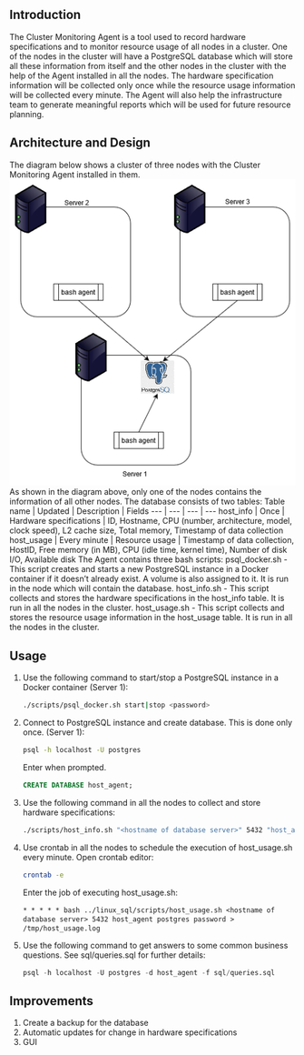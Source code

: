 ## Introduction
The Cluster Monitoring Agent is a tool used to record hardware specifications and to monitor resource usage of all nodes in a cluster. One of the nodes in the cluster will have a PostgreSQL database which will store all these information from itself and the other nodes in the cluster with the help of the Agent installed in all the nodes. The hardware specification information will be collected only once while the resource usage information will be collected every minute. The Agent will also help the infrastructure team to generate meaningful reports which will be used for future resource planning.

## Architecture and Design
The diagram below shows a cluster of three nodes with the Cluster Monitoring Agent installed in them.
![Architecture Diagram with 3 Nodes](assets/architecture.png)
As shown in the diagram above, only one of the nodes contains the information of all other nodes.
The database consists of two tables:
Table name | Updated | Description | Fields
--- | --- | --- | ---
host_info | Once | Hardware specifications | ID, Hostname, CPU (number, architecture, model, clock speed), L2 cache size, Total memory, Timestamp of data collection
host_usage | Every minute | Resource usage | Timestamp of data collection, HostID, Free memory (in MB), CPU (idle time, kernel time), Number of disk I/O, Available disk
The Agent contains three bash scripts:
psql_docker.sh - This script creates and starts a new PostgreSQL instance in a Docker container if it doesn’t already exist. A volume is also assigned to it. It is run in the node which will contain the database.
host_info.sh - This script collects and stores the hardware specifications in the host_info table. It is run in all the nodes in the cluster.
host_usage.sh - This script collects and stores the resource usage information in the host_usage table. It is run in all the nodes in the cluster.

## Usage
1. Use the following command to start/stop a PostgreSQL instance in a Docker container (Server 1):
   ``` bash
   ./scripts/psql_docker.sh start|stop <password>
   ```
2. Connect to PostgreSQL instance and create database. This is done only once. (Server 1):
   ```bash
   psql -h localhost -U postgres
   ```
   Enter <password> when prompted.
   ```sql
   CREATE DATABASE host_agent;
   ```
3. Use the following command in all the nodes to collect and store hardware specifications:
   ```bash
   ./scripts/host_info.sh "<hostname of database server>" 5432 "host_agent" "postgres" "<password>"
   ```
4. Use crontab in all the nodes to schedule the execution of host_usage.sh every minute.
   Open crontab editor:
   ```bash
   crontab -e
   ```
   Enter the job of executing host_usage.sh:
   ```
   * * * * * bash ../linux_sql/scripts/host_usage.sh <hostname of database server> 5432 host_agent postgres password > /tmp/host_usage.log
   ```
5. Use the following command to get answers to some common business questions. See sql/queries.sql for further details:
   ```sql
   psql -h localhost -U postgres -d host_agent -f sql/queries.sql
   ```
## Improvements
1. Create a backup for the database
2. Automatic updates for change in hardware specifications
3. GUI

